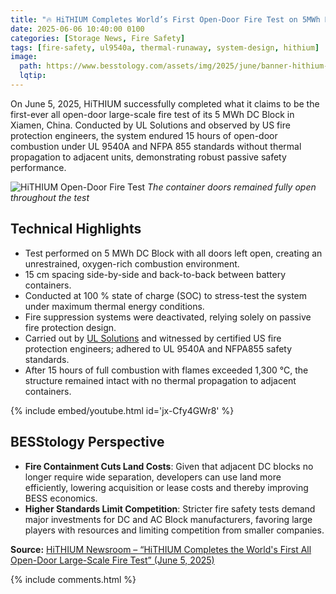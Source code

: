 ```yaml
---
title: "🔥 HiTHIUM Completes World’s First Open-Door Fire Test on 5MWh DC block"
date: 2025-06-06 10:40:00 0100
categories: [Storage News, Fire Safety]
tags: [fire-safety, ul9540a, thermal-runaway, system-design, hithium]
image:
  path: https://www.besstology.com/assets/img/2025/june/banner-hithium-fire-testing.png
  lqtip:
---
```



On June 5, 2025, HiTHIUM successfully completed what it claims to be the first-ever all open-door large-scale fire test of its 5 MWh DC Block in Xiamen, China. Conducted by UL Solutions and observed by US fire protection engineers, the system endured 15 hours of open-door combustion under UL 9540A and NFPA 855 standards without thermal propagation to adjacent units, demonstrating robust passive safety performance.

![HiTHIUM Open-Door Fire Test](https://en.hithium.com/bocupload/at/image/20250605/1749113018365682mpw6.jpg)
*The container doors remained fully open throughout the test*

## Technical Highlights
- Test performed on 5 MWh DC Block with all doors left open, creating an unrestrained, oxygen-rich combustion environment.  
- 15 cm spacing side-by-side and back-to-back between battery containers.
- Conducted at 100 % state of charge (SOC) to stress-test the system under maximum thermal energy conditions.  
- Fire suppression systems were deactivated, relying solely on passive fire protection design.
- Carried out by [UL Solutions](https://www.ul.com/) and witnessed by certified US fire protection engineers; adhered to UL 9540A and NFPA855 safety standards.  
- After 15 hours of full combustion with flames exceeded 1,300 °C, the structure remained intact with no thermal propagation to adjacent containers.  

{% include embed/youtube.html id='jx-Cfy4GWr8' %}

## BESStology Perspective 
- **Fire Containment Cuts Land Costs**: Given that adjacent DC blocks no longer require wide separation, developers can use land more efficiently, lowering acquisition or lease costs and thereby improving BESS economics.
- **Higher Standards Limit Competition**: Stricter fire safety tests demand major investments for DC and AC Block manufacturers, favoring large players with resources and limiting competition from smaller companies.


**Source:** [HiTHIUM Newsroom – “HiTHIUM Completes the World's First All Open-Door Large-Scale Fire Test” (June 5, 2025)](https://en.hithium.com/newsroom/latest/details/69.html)


{% include comments.html %}

